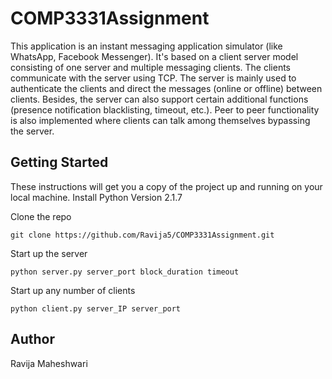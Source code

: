 # COMP3331Assignment
This application is an instant messaging application simulator (like WhatsApp, Facebook Messenger).
It's based on a client server model consisting of one server and multiple messaging clients. The clients communicate with the server using TCP. The server is mainly used to authenticate the clients and direct the messages (online or offline) between
clients. Besides, the server can also support certain additional functions (presence notification
blacklisting, timeout, etc.). Peer to peer functionality is also implemented where clients can talk among themselves bypassing the server.

## Getting Started
These instructions will get you a copy of the project up and running on your local machine.
Install Python Version 2.1.7

Clone the repo
```
git clone https://github.com/Ravija5/COMP3331Assignment.git

```

Start up the server
```
python server.py server_port block_duration timeout

```

Start up any number of clients
```
python client.py server_IP server_port

```

## Author
Ravija Maheshwari 






